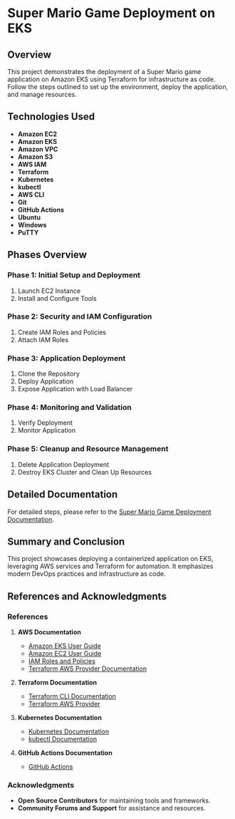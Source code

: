 # Super Mario Game Deployment on EKS

## Overview

This project demonstrates the deployment of a Super Mario game application on Amazon EKS using Terraform for infrastructure as code. Follow the steps outlined to set up the environment, deploy the application, and manage resources.

## Technologies Used

- **Amazon EC2**
- **Amazon EKS**
- **Amazon VPC**
- **Amazon S3**
- **AWS IAM**
- **Terraform**
- **Kubernetes**
- **kubectl**
- **AWS CLI**
- **Git**
- **GitHub Actions**
- **Ubuntu**
- **Windows**
- **PuTTY**

## Phases Overview

### Phase 1: Initial Setup and Deployment

1. Launch EC2 Instance
2. Install and Configure Tools

### Phase 2: Security and IAM Configuration

1. Create IAM Roles and Policies
2. Attach IAM Roles

### Phase 3: Application Deployment

1. Clone the Repository
2. Deploy Application
3. Expose Application with Load Balancer

### Phase 4: Monitoring and Validation

1. Verify Deployment
2. Monitor Application

### Phase 5: Cleanup and Resource Management

1. Delete Application Deployment
2. Destroy EKS Cluster and Clean Up Resources

## Detailed Documentation

For detailed steps, please refer to the [Super Mario Game Deployment Documentation](docs/index.md).

## Summary and Conclusion

This project showcases deploying a containerized application on EKS, leveraging AWS services and Terraform for automation. It emphasizes modern DevOps practices and infrastructure as code.

## References and Acknowledgments

### References

1. **AWS Documentation**

   - [Amazon EKS User Guide](https://docs.aws.amazon.com/eks/latest/userguide/what-is-eks.html)
   - [Amazon EC2 User Guide](https://docs.aws.amazon.com/ec2/index.html)
   - [IAM Roles and Policies](https://docs.aws.amazon.com/IAM/latest/UserGuide/access_policies.html)
   - [Terraform AWS Provider Documentation](https://registry.terraform.io/providers/hashicorp/aws/latest/docs)

2. **Terraform Documentation**

   - [Terraform CLI Documentation](https://www.terraform.io/docs/cli-index.html)
   - [Terraform AWS Provider](https://registry.terraform.io/providers/hashicorp/aws/latest/docs)

3. **Kubernetes Documentation**

   - [Kubernetes Documentation](https://kubernetes.io/docs/home/)
   - [kubectl Documentation](https://kubernetes.io/docs/reference/kubectl/)

4. **GitHub Actions Documentation**
   - [GitHub Actions](https://docs.github.com/en/actions)

### Acknowledgments

- **Open Source Contributors** for maintaining tools and frameworks.
- **Community Forums and Support** for assistance and resources.
